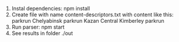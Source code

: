 1. Instal dependencies: npm install
3. Create file with name content-descriptors.txt with content like this:
parkrun Chelyabinsk
parkrun Kazan Central
Kimberley parkrun
4. Run parser: npm start
5. See results in folder ./out